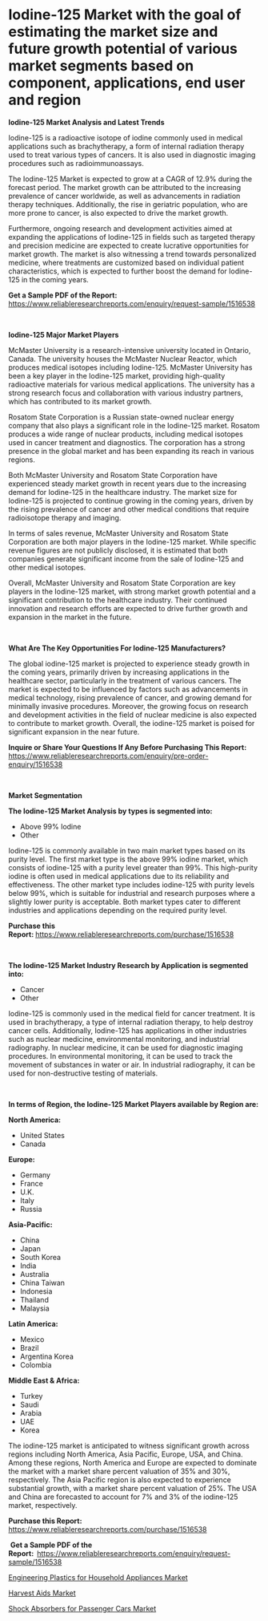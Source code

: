 <p><h1>Iodine-125 Market with the goal of estimating the market size and future growth potential of various market segments based on component, applications, end user and region</h1></p><p><strong>Iodine-125 Market Analysis and Latest Trends</strong></p>
<p><p>Iodine-125 is a radioactive isotope of iodine commonly used in medical applications such as brachytherapy, a form of internal radiation therapy used to treat various types of cancers. It is also used in diagnostic imaging procedures such as radioimmunoassays.</p><p>The Iodine-125 Market is expected to grow at a CAGR of 12.9% during the forecast period. The market growth can be attributed to the increasing prevalence of cancer worldwide, as well as advancements in radiation therapy techniques. Additionally, the rise in geriatric population, who are more prone to cancer, is also expected to drive the market growth.</p><p>Furthermore, ongoing research and development activities aimed at expanding the applications of Iodine-125 in fields such as targeted therapy and precision medicine are expected to create lucrative opportunities for market growth. The market is also witnessing a trend towards personalized medicine, where treatments are customized based on individual patient characteristics, which is expected to further boost the demand for Iodine-125 in the coming years.</p></p>
<p><strong>Get a Sample PDF of the Report:&nbsp;</strong> <a href="https://www.reliableresearchreports.com/enquiry/request-sample/1516538">https://www.reliableresearchreports.com/enquiry/request-sample/1516538</a></p>
<p>&nbsp;</p>
<p><strong>Iodine-125 Major Market Players</strong></p>
<p><p>McMaster University is a research-intensive university located in Ontario, Canada. The university houses the McMaster Nuclear Reactor, which produces medical isotopes including Iodine-125. McMaster University has been a key player in the Iodine-125 market, providing high-quality radioactive materials for various medical applications. The university has a strong research focus and collaboration with various industry partners, which has contributed to its market growth.</p><p>Rosatom State Corporation is a Russian state-owned nuclear energy company that also plays a significant role in the Iodine-125 market. Rosatom produces a wide range of nuclear products, including medical isotopes used in cancer treatment and diagnostics. The corporation has a strong presence in the global market and has been expanding its reach in various regions.</p><p>Both McMaster University and Rosatom State Corporation have experienced steady market growth in recent years due to the increasing demand for Iodine-125 in the healthcare industry. The market size for Iodine-125 is projected to continue growing in the coming years, driven by the rising prevalence of cancer and other medical conditions that require radioisotope therapy and imaging.</p><p>In terms of sales revenue, McMaster University and Rosatom State Corporation are both major players in the Iodine-125 market. While specific revenue figures are not publicly disclosed, it is estimated that both companies generate significant income from the sale of Iodine-125 and other medical isotopes.</p><p>Overall, McMaster University and Rosatom State Corporation are key players in the Iodine-125 market, with strong market growth potential and a significant contribution to the healthcare industry. Their continued innovation and research efforts are expected to drive further growth and expansion in the market in the future.</p></p>
<p>&nbsp;</p>
<p><strong>What Are The Key Opportunities For Iodine-125 Manufacturers?</strong></p>
<p><p>The global iodine-125 market is projected to experience steady growth in the coming years, primarily driven by increasing applications in the healthcare sector, particularly in the treatment of various cancers. The market is expected to be influenced by factors such as advancements in medical technology, rising prevalence of cancer, and growing demand for minimally invasive procedures. Moreover, the growing focus on research and development activities in the field of nuclear medicine is also expected to contribute to market growth. Overall, the iodine-125 market is poised for significant expansion in the near future.</p></p>
<p><strong>Inquire or Share Your Questions If Any Before Purchasing This Report:</strong> <a href="https://www.reliableresearchreports.com/enquiry/pre-order-enquiry/1516538">https://www.reliableresearchreports.com/enquiry/pre-order-enquiry/1516538</a></p>
<p>&nbsp;</p>
<p><strong>Market Segmentation</strong></p>
<p><strong>The Iodine-125 Market Analysis by types is segmented into:</strong></p>
<p><ul><li>Above 99% Iodine</li><li>Other</li></ul></p>
<p><p>Iodine-125 is commonly available in two main market types based on its purity level. The first market type is the above 99% iodine market, which consists of iodine-125 with a purity level greater than 99%. This high-purity iodine is often used in medical applications due to its reliability and effectiveness. The other market type includes iodine-125 with purity levels below 99%, which is suitable for industrial and research purposes where a slightly lower purity is acceptable. Both market types cater to different industries and applications depending on the required purity level.</p></p>
<p><strong>Purchase this Report:&nbsp;</strong><a href="https://www.reliableresearchreports.com/purchase/1516538">https://www.reliableresearchreports.com/purchase/1516538</a></p>
<p>&nbsp;</p>
<p><strong>The Iodine-125 Market Industry Research by Application is segmented into:</strong></p>
<p><ul><li>Cancer</li><li>Other</li></ul></p>
<p><p>Iodine-125 is commonly used in the medical field for cancer treatment. It is used in brachytherapy, a type of internal radiation therapy, to help destroy cancer cells. Additionally, Iodine-125 has applications in other industries such as nuclear medicine, environmental monitoring, and industrial radiography. In nuclear medicine, it can be used for diagnostic imaging procedures. In environmental monitoring, it can be used to track the movement of substances in water or air. In industrial radiography, it can be used for non-destructive testing of materials.</p></p>
<p>&nbsp;</p>
<p><strong>In terms of Region, the Iodine-125 Market Players available by Region are:</strong></p>
<p>
    <p> <strong> North America: </strong>
        <ul>
            <li>United States</li>
            <li>Canada</li>
        </ul>
        </p> 
    <p> <strong> Europe: </strong>
        <ul>
            <li>Germany</li>
            <li>France</li>
            <li>U.K.</li>
            <li>Italy</li>
            <li>Russia</li>
        </ul>
        </p> 
    <p> <strong> Asia-Pacific: </strong>
        <ul>
            <li>China</li>
            <li>Japan</li>
            <li>South Korea</li>
            <li>India</li>
            <li>Australia</li>
            <li>China Taiwan</li>
            <li>Indonesia</li>
            <li>Thailand</li>
            <li>Malaysia</li>
        </ul>
        </p> 
    <p> <strong> Latin America: </strong>
        <ul>
            <li>Mexico</li>
            <li>Brazil</li>
            <li>Argentina Korea</li>
            <li>Colombia</li>
        </ul>
        </p> 
    <p> <strong> Middle East & Africa: </strong>
        <ul>
            <li>Turkey</li>
            <li>Saudi</li>
            <li>Arabia</li>
            <li>UAE</li>
            <li>Korea</li>
        </ul>
    </p>
    </p>
<p><p>The iodine-125 market is anticipated to witness significant growth across regions including North America, Asia Pacific, Europe, USA, and China. Among these regions, North America and Europe are expected to dominate the market with a market share percent valuation of 35% and 30%, respectively. The Asia Pacific region is also expected to experience substantial growth, with a market share percent valuation of 25%. The USA and China are forecasted to account for 7% and 3% of the iodine-125 market, respectively.</p></p>
<p><strong>Purchase this Report: </strong><a href="https://www.reliableresearchreports.com/purchase/1516538">https://www.reliableresearchreports.com/purchase/1516538</a></p>
<p>&nbsp;<strong>Get a Sample PDF of the Report:&nbsp;&nbsp;</strong><a href="https://www.reliableresearchreports.com/enquiry/request-sample/1516538">https://www.reliableresearchreports.com/enquiry/request-sample/1516538</a></p>
<p><strong></strong></p>
<p><p><a href="https://view.publitas.com/reportprime-1/engineering-plastics-for-household-appliances-market-research-report-provides-critical-insights-that-can-help-shape-business-development-and-investment-strategies/">Engineering Plastics for Household Appliances Market</a></p><p><a href="https://view.publitas.com/reportprime-1/harvest-aids-market-research-report-provides-critical-insights-that-can-help-shape-business-development-and-investment-strategies/">Harvest Aids Market</a></p><p><a href="https://view.publitas.com/reportprime-1/shock-absorbers-for-passenger-cars-market-research-report-forecasted-for-period-from-2024-2031-by-market-type-market-application-and-region/">Shock Absorbers for Passenger Cars Market</a></p></p>
